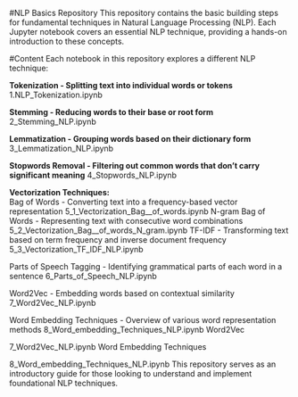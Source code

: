 #NLP Basics Repository
This repository contains the basic building steps for fundamental techniques in Natural Language Processing (NLP). Each Jupyter notebook covers an essential NLP technique, providing a hands-on introduction to these concepts.<br/>

#Content
Each notebook in this repository explores a different NLP technique:

**Tokenization - Splitting text into individual words or tokens**  
1.NLP_Tokenization.ipynb

**Stemming - Reducing words to their base or root form**  
2_Stemming_NLP.ipynb

**Lemmatization - Grouping words based on their dictionary form**  
3_Lemmatization_NLP.ipynb

**Stopwords Removal - Filtering out common words that don’t carry significant meaning**
4_Stopwords_NLP.ipynb

**Vectorization Techniques:**<br/>
Bag of Words - Converting text into a frequency-based vector representation
5_1_Vectorization_Bag__of_words.ipynb
N-gram Bag of Words - Representing text with consecutive word combinations
5_2_Vectorization_Bag__of_words_N_gram.ipynb
TF-IDF - Transforming text based on term frequency and inverse document frequency
5_3_Vectorization_TF_IDF_NLP.ipynb

Parts of Speech Tagging - Identifying grammatical parts of each word in a sentence
6_Parts_of_Speech_NLP.ipynb

Word2Vec - Embedding words based on contextual similarity
7_Word2Vec_NLP.ipynb

Word Embedding Techniques - Overview of various word representation methods
8_Word_embedding_Techniques_NLP.ipynb
Word2Vec

7_Word2Vec_NLP.ipynb
Word Embedding Techniques

8_Word_embedding_Techniques_NLP.ipynb
This repository serves as an introductory guide for those looking to understand and implement foundational NLP techniques.
